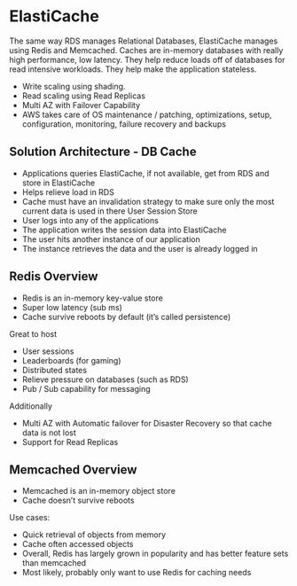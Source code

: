 # ElastiCache

The same way RDS manages Relational Databases, ElastiCache manages using Redis and Memcached. Caches are in-memory databases with really high performance, low latency. They help reduce loads off of databases for read intensive workloads. They help make the application stateless.

* Write scaling using shading.
* Read scaling using Read Replicas
* Multi AZ with Failover Capability
* AWS takes care of OS maintenance / patching, optimizations, setup, configuration, monitoring, failure recovery and backups

## Solution Architecture - DB Cache

* Applications queries ElastiCache, if not available, get from RDS and store in ElastiCache
* Helps relieve load in RDS
* Cache must have an invalidation strategy to make sure only the most current data is used in there User Session Store
* User logs into any of the applications
* The application writes the session data into ElastiCache
* The user hits another instance of our application
* The instance retrieves the data and the user is already logged in

## Redis Overview

* Redis is an in-memory key-value store
* Super low latency (sub ms)
* Cache survive reboots by default (it’s called persistence)

Great to host

* User sessions
* Leaderboards (for gaming)
* Distributed states
* Relieve pressure on databases (such as RDS)
* Pub / Sub capability for messaging

Additionally

* Multi AZ with Automatic failover for Disaster Recovery so that cache data is not lost
* Support for Read Replicas

## Memcached Overview

* Memcached is an in-memory object store
* Cache doesn’t survive reboots

Use cases:

* Quick retrieval of objects from memory
* Cache often accessed objects
* Overall, Redis has largely grown in popularity and has better feature sets than memcached
* Most likely, probably only want to use Redis for caching needs

